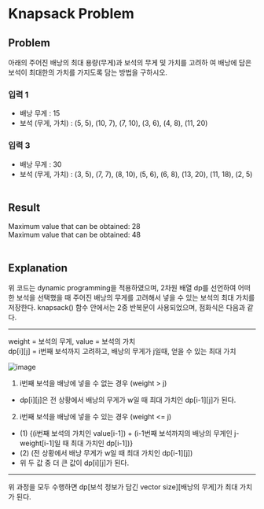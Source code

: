 # Knapsack Problem
## Problem
아래의 주어진 배낭의 최대 용량(무게)과 보석의 무게 및 가치를 고려하 여 배낭에 담은 보석이 최대한의 가치를 가지도록 담는 방법을 구하시오.

### 입력 1
- 배낭 무게 : 15
- 보석 (무게, 가치) : (5, 5), (10, 7), (7, 10), (3, 6), (4, 8), (11, 20)

### 입력 3
- 배낭 무게 : 30
- 보석 (무게, 가치) : (3, 5), (7, 7), (8, 10), (5, 6), (6, 8), (13, 20), (11, 18), (2, 5)
<br/><br/>
## Result
Maximum value that can be obtained: 28<br/>
Maximum value that can be obtained: 48
<br/><br/>
## Explanation
위 코드는 dynamic programming을 적용하였으며, 2차원 배열 dp를 선언하여 어떠한 보석을 선택했을 때 주어진 배낭의 무게를 고려해서 넣을 수 있는 보석의 최대 가치를 저장한다.
knapsack() 함수 안에서는 2중 반복문이 사용되었으며, 점화식은 다음과 같다.

--------------------------------------------------------------------------------------------------------------
weight = 보석의 무게, value = 보석의 가치<br/>
dp[i][j] = i번째 보석까지 고려하고, 배낭의 무게가 j일때, 얻을 수 있는 최대 가치

![image](https://github.com/ailleen1004/Algorithm_Study/assets/38450827/e7818435-805a-40f8-a765-6a3d94b3ba26)
<br/>
1. i번째 보석을 배낭에 넣을 수 없는 경우 (weight > j)
- dp[i][j]은 전 상황에서 배낭의 무게가 w일 때 최대 가치인 dp[i-1][j]가 된다.
2. i번째 보석을 배낭에 넣을 수 있는 경우 (weight <= j)
- (1) {(i번째 보석의 가치인 value[i-1]) + (i-1번째 보석까지의 배낭의 무게인 j-weight[i-1]일 때 최대 가치인 dp[i-1])}
- (2) (전 상황에서 배낭 무게가 w일 때 최대 가치인 dp[i-1][j])
- 위 두 값 중 더 큰 값이 dp[i][j]가 된다.
--------------------------------------------------------------------------------------------------------------
위 과정을 모두 수행하면 dp[보석 정보가 담긴 vector size][배낭의 무게]가 최대 가치가 된다.
